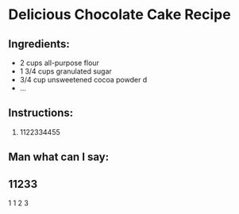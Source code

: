 # Delicious Chocolate Cake Recipe

## Ingredients:
- 2 cups all-purpose flour
- 1 3/4 cups granulated sugar
- 3/4 cup unsweetened cocoa powder d
- ...

## Instructions:
1. 1122334455

## Man what can I say:

## 11233
1
1
2
3
